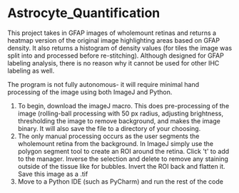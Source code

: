 # Astrocyte_Quantification
This project takes in GFAP images of wholemount retinas and returns a heatmap version of the original image highlighting areas based on GFAP density. It also returns a histogram of density values (for tiles the image was split into and processed before re-stitching). Although designed for GFAP labeling analysis, there is no reason why it cannot be used for other IHC labeling as well. 

The program is not fully autonomous- it will require minimal hand processing of the image using both ImageJ and Python. 

1. To begin, download the imageJ macro. This does pre-processing of the image (rolling-ball processing with 50 px radius, adjusting brightness, thresholding the image to remove background, and makes the image binary. It will also save the file to a directory of your choosing.
2. The only manual processing occurs as the user segments the wholemount retina from the background. In ImageJ simply use the polygon segment tool to create an ROI around the retina. Click 't' to add to the manager. Inverse the selection and delete to remove any staining outside of the tissue like for bubbles. Invert the ROI back and flatten it. Save this image as a .tif
3. Move to a Python IDE (such as PyCharm) and run the rest of the code
